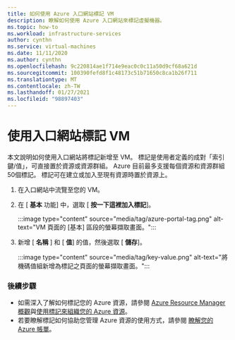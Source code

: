 ```yaml
---
title: 如何使用 Azure 入口網站標記 VM
description: 瞭解如何使用 Azure 入口網站來標記虛擬機器。
ms.topic: how-to
ms.workload: infrastructure-services
author: cynthn
ms.service: virtual-machines
ms.date: 11/11/2020
ms.author: cynthn
ms.openlocfilehash: 9c220814ae1f714e9eac0c0c11a50d9cf68a621d
ms.sourcegitcommit: 100390fefd8f1c48173c51b71650c8ca1b26f711
ms.translationtype: MT
ms.contentlocale: zh-TW
ms.lasthandoff: 01/27/2021
ms.locfileid: "98897403"
---
```

# <a name="tagging-a-vm-using-the-portal"></a>使用入口網站標記 VM

本文說明如何使用入口網站將標記新增至 VM。 標記是使用者定義的成對「索引鍵/值」，可直接置於資源或資源群組。 Azure 目前最多支援每個資源和資源群組50個標記。 標記可在建立或加入至現有資源時置於資源上。


1. 在入口網站中流覽至您的 VM。
1. 在 [ **基本** 功能] 中，選取 [ **按一下這裡加入標記**]。

    :::image type="content" source="media/tag/azure-portal-tag.png" alt-text="VM 頁面的 [基本] 區段的螢幕擷取畫面。":::

1. 新增 [ **名稱** ] 和 [ **值**] 的值，然後選取 [ **儲存**]。

    :::image type="content" source="media/tag/key-value.png" alt-text="將機碼值組新增為標記之頁面的螢幕擷取畫面。":::

### <a name="next-steps"></a>後續步驟

- 如需深入了解如何標記您的 Azure 資源，請參閱 [Azure Resource Manager 概觀](../azure-resource-manager/management/overview.md)與[使用標記來組織您的 Azure 資源](../azure-resource-manager/management/tag-resources.md)。
- 若要瞭解標記如何協助您管理 Azure 資源的使用方式，請參閱 [瞭解您的 Azure 帳單](../cost-management-billing/understand/review-individual-bill.md)。

